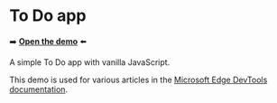 # To Do app
<!--
tab-title: To Do app
top-of-page title: My tasks
-->

➡️ **[Open the demo](https://microsoftedge.github.io/Demos/demo-to-do/)** ⬅️

A simple To Do app with vanilla JavaScript.

This demo is used for various articles in the [Microsoft Edge DevTools documentation](https://learn.microsoft.com/microsoft-edge/devtools/landing/).
